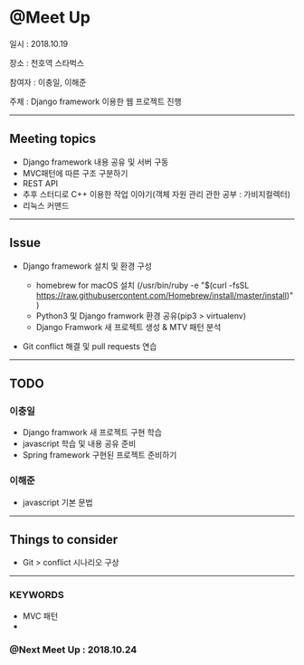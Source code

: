 
# @Meet Up

일시 : 2018.10.19

장소 : 천호역 스타벅스

참여자 : 이충일, 이해준

주제 : Django framework 이용한 웹 프로젝트 진행

---

## Meeting topics

- Django framework 내용 공유 및 서버 구동
- MVC패턴에 따른 구조 구분하기
- REST API
- 추후 스터디로 C++ 이용한 작업 이야기(객체 자원 관리 관한 공부 : 가비지컬렉터)
- 리눅스 커맨드

---

## Issue

- Django framework 설치 및 환경 구성
    - homebrew for macOS 설치 (/usr/bin/ruby -e "$(curl -fsSL https://raw.githubusercontent.com/Homebrew/install/master/install)") 
    - Python3 및 Django framwork 환경 공유(pip3 > virtualenv)
    - Django Framwork 새 프로젝트 생성 & MTV 패턴 분석
    
- Git conflict 해결 및 pull requests 연습

---

## TODO

### 이충일
- Django framwork 새 프로젝트 구현 학습
- javascript 학습 및 내용 공유 준비
- Spring framework 구현된 프로젝트 준비하기

### 이해준
- javascript 기본 문법

---

## Things to consider
- Git > conflict 시나리오 구상

---

### KEYWORDS
- MVC 패턴
- 

### @Next Meet Up : 2018.10.24